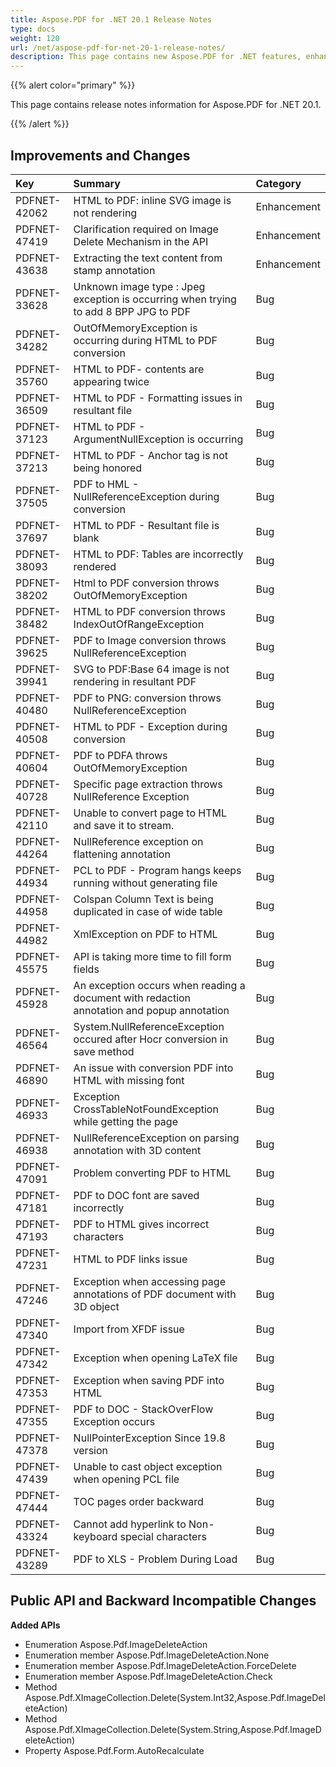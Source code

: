 ```yaml
---
title: Aspose.PDF for .NET 20.1 Release Notes
type: docs
weight: 120
url: /net/aspose-pdf-for-net-20-1-release-notes/
description: This page contains new Aspose.PDF for .NET features, enhancement, and bug fixes in 2020, version 20.1. 
---
```


{{% alert color="primary" %}} 

This page contains release notes information for Aspose.PDF for .NET 20.1.

{{% /alert %}} 
## **Improvements and Changes**

|**Key**|**Summary**|**Category**|
| :- | :- | :- |
|PDFNET-42062 |HTML to PDF: inline SVG image is not rendering|Enhancement|
|PDFNET-47419 |Clarification required on Image Delete Mechanism in the API|Enhancement|
|PDFNET-43638 |Extracting the text content from stamp annotation|Enhancement|
|PDFNET-33628 |Unknown image type : Jpeg exception is occurring when trying to add 8 BPP JPG to PDF|Bug|
|PDFNET-34282 |OutOfMemoryException is occurring during HTML to PDF conversion|Bug|
|PDFNET-35760 |HTML to PDF- contents are appearing twice|Bug|
|PDFNET-36509 |HTML to PDF - Formatting issues in resultant file|Bug|
|PDFNET-37123 |HTML to PDF - ArgumentNullException is occurring|Bug|
|PDFNET-37213 |HTML to PDF - Anchor tag is not being honored|Bug|
|PDFNET-37505 |PDF to HML - NullReferenceException during conversion|Bug|
|PDFNET-37697 |HTML to PDF - Resultant file is blank|Bug|
|PDFNET-38093 |HTML to PDF: Tables are incorrectly rendered|Bug|
|PDFNET-38202 |Html to PDF conversion throws OutOfMemoryException|Bug|
|PDFNET-38482 |HTML to PDF conversion throws IndexOutOfRangeException|Bug|
|PDFNET-39625 |PDF to Image conversion throws NullReferenceException|Bug|
|PDFNET-39941 |SVG to PDF:Base 64 image is not rendering in resultant PDF|Bug|
|PDFNET-40480 |PDF to PNG: conversion throws NullReferenceException|Bug|
|PDFNET-40508 |HTML to PDF - Exception during conversion|Bug|
|PDFNET-40604 |PDF to PDFA throws OutOfMemoryException|Bug|
|PDFNET-40728 |Specific page extraction throws NullReference Exception|Bug|
|PDFNET-42110 |Unable to convert page to HTML and save it to stream.|Bug|
|PDFNET-44264 |NullReference exception on flattening annotation|Bug|
|PDFNET-44934 |PCL to PDF - Program hangs keeps running without generating file|Bug|
|PDFNET-44958 |Colspan Column Text is being duplicated in case of wide table|Bug|
|PDFNET-44982 |XmlException on PDF to HTML|Bug|
|PDFNET-45575 |API is taking more time to fill form fields|Bug|
|PDFNET-45928 |An exception occurs when reading a document with redaction <br/> annotation and popup annotation|Bug|
|PDFNET-46564 |System.NullReferenceException occured after Hocr conversion in save method|Bug|
|PDFNET-46890 |An issue with conversion PDF into HTML with missing font|Bug|
|PDFNET-46933 |Exception CrossTableNotFoundException while getting the page|Bug|
|PDFNET-46938 |NullReferenceException on parsing annotation with 3D content|Bug|
|PDFNET-47091 |Problem converting PDF to HTML|Bug|
|PDFNET-47181 |PDF to DOC font are saved incorrectly|Bug|
|PDFNET-47193 |PDF to HTML gives incorrect characters|Bug|
|PDFNET-47231 |HTML to PDF links issue|Bug|
|PDFNET-47246 |Exception when accessing page annotations of PDF document with 3D object|Bug|
|PDFNET-47340 |Import from XFDF issue|Bug|
|PDFNET-47342 |Exception when opening LaTeX file|Bug|
|PDFNET-47353 |Exception when saving PDF into HTML|Bug|
|PDFNET-47355 |PDF to DOC - StackOverFlow Exception occurs|Bug|
|PDFNET-47378 |NullPointerException Since 19.8 version|Bug|
|PDFNET-47439 |Unable to cast object exception when opening PCL file|Bug|
|PDFNET-47444 |TOC pages order backward|Bug|
|PDFNET-43324|Cannot add hyperlink to Non-keyboard special characters|Bug|
|PDFNET-43289 |PDF to XLS - Problem During Load|Bug|
## **Public API and Backward Incompatible Changes**
**Added APIs**

- Enumeration Aspose.Pdf.ImageDeleteAction
- Enumeration member Aspose.Pdf.ImageDeleteAction.None
- Enumeration member Aspose.Pdf.ImageDeleteAction.ForceDelete
- Enumeration member Aspose.Pdf.ImageDeleteAction.Check
- Method Aspose.Pdf.XImageCollection.Delete(System.Int32,Aspose.Pdf.ImageDeleteAction)
- Method Aspose.Pdf.XImageCollection.Delete(System.String,Aspose.Pdf.ImageDeleteAction)
- Property Aspose.Pdf.Form.AutoRecalculate
